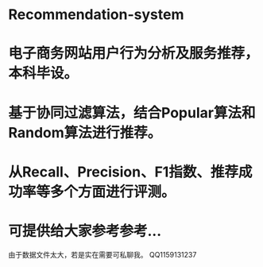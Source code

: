 # Recommendation-system

# 电子商务网站用户行为分析及服务推荐，本科毕设。
# 基于协同过滤算法，结合Popular算法和Random算法进行推荐。
# 从Recall、Precision、F1指数、推荐成功率等多个方面进行评测。
# 可提供给大家参考参考...
由于数据文件太大，若是实在需要可私聊我。
QQ1159131237
